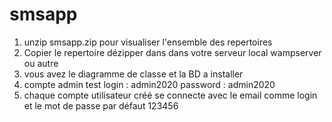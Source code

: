 # smsapp

1. unzip smsapp.zip pour visualiser l'ensemble des repertoires
2. Copier le repertoire dézipper dans dans votre serveur local wampserver ou autre
3. vous avez le diagramme de classe et la BD a installer
4. compte admin test login : admin2020 password : admin2020
5. chaque compte utilisateur créé se connecte avec le email comme login et le mot de passe par défaut 123456
